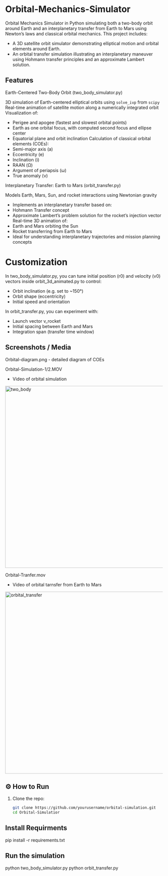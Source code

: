 # Orbital-Mechanics-Simulator
Orbital Mechanics Simulator in Python simulating both a two-body orbit around Earth and an interplanetary transfer from Earth to Mars using Newton’s laws and classical orbital mechanics.
This project includes:
  - A 3D satellite orbit simulator demonstrating elliptical motion and orbital elements around Earth.
  - An orbital transfer simulation illustrating an interplanetary maneuver using Hohmann transfer principles and an approximate Lambert solution.


## Features

Earth-Centered Two-Body Orbit (two_body_simulator.py)

3D simulation of Earth-centered elliptical orbits using `solve_ivp` from `scipy`
Real-time animation of satellite motion along a numerically integrated orbit
Visualization of:
  - Perigee and apogee (fastest and slowest orbital points)
  - Earth as one orbital focus, with computed second focus and ellipse center
  - Equatorial plane and orbit inclination
Calculation of classical orbital elements (COEs):
  - Semi-major axis (a)
  - Eccentricity (e)
  - Inclination (i)
  - RAAN (Ω)
  - Argument of periapsis (ω)
  - True anomaly (ν)

Interplanetary Transfer: Earth to Mars (orbit_transfer.py)

Models Earth, Mars, Sun, and rocket interactions using Newtonian gravity
  - Implements an interplanetary transfer based on:
  - Hohmann Transfer concept
  - Approximate Lambert’s problem solution for the rocket’s injection vector
Real-time 3D animation of:
  - Earth and Mars orbiting the Sun
  - Rocket transferring from Earth to Mars
  - Ideal for understanding interplanetary trajectories and mission planning concepts

# Customization

In two_body_simulator.py, you can tune initial position (r0) and velocity (v0) vectors inside orbit_3d_animated.py to control:
  - Orbit inclination (e.g. set to ~150°)
  - Orbit shape (eccentricity)
  - Initial speed and orientation

In orbit_transfer.py, you can experiment with:
  - Launch vector v_rocket
  - Initial spacing between Earth and Mars
  - Integration span (transfer time window)

## Screenshots / Media

Orbital-diagram.png
    - detailed diagram of COEs

Orbital-Simulation-1/2.MOV
  - Video of orbital simulation

<img width="582" alt="two_body" src="https://github.com/user-attachments/assets/b2d19a8d-d2b7-432c-acb4-b2f1bcd5c9b7" />
    
Orbital-Tranfer.mov
  - Video of orbital tarnsfer from Earth to Mars

<img width="582" alt="orbital_transfer" src="https://github.com/user-attachments/assets/da625694-8af5-4544-a01c-d61e0cbf0a0c" />

## ⚙️ How to Run

1. Clone the repo:
   ```bash
   git clone https://github.com/yourusername/orbital-simulation.git
   cd Orbital-Simulatior

## Install Requirments

pip install -r requirements.txt

## Run the simulation

python two_body_simulator.py
python orbit_transfer.py

